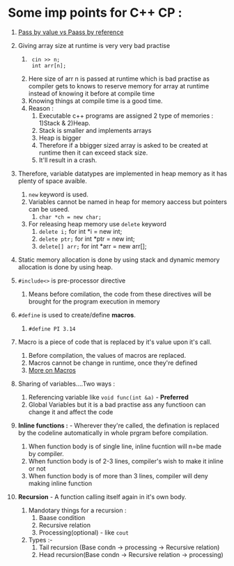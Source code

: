 # Some imp points for C++ CP :

1. [Pass by value vs Paass by reference](https://www.tutorialspoint.com/differences-between-pass-by-value-and-pass-by-reference-in-cplusplus)

2. Giving array size at runtime is very very bad practise
   1. ```
       cin >> n;
       int arr[n];
      ```
   2. Here size of arr n is passed at runtime which is bad practise as compiler gets to knows to reserve memory for array at runtime instead of knowing it before at compile time
   3. Knowing things at compile time is a good time.
   4. Reason :
      1. Executable c++ programs are assigned 2 type of memories : 1)Stack & 2)Heap.
      2. Stack is smaller and implements arrays
      3. Heap is bigger
      4. Therefore if a bbigger sized array is asked to be created at runtime then it can exceed stack size.
      5. It'll result in a crash.
3. Therefore, variable datatypes are implemented in heap memory as it has plenty of space avaible.

   1. `new` keyword is used.
   2. Variables cannot be named in heap for memory aaccess but pointers can be useed.
      1. `char *ch = new char; `
   3. For releasing heap memory use `delete` keyword
      1. `delete i;` for int \*i = new int;
      2. `delete ptr;` for int \*ptr = new int;
      3. `delete[] arr;` for int \*arr = new arr[];

4. Static memory allocation is done by using stack and dynamic memory allocation is done by using heap.
5. `#include<>` is pre-processor directive
   1. Means before comilation, the code from these directives will be brought for the program execution in memory
6. `#define` is used to create/define **macros**.
   1. ```
      #define PI 3.14
      ```
7. Macro is a piece of code that is replaced by it's value upon it's call.
   1. Before compilation, the values of macros are replaced.
   2. Macros cannot be change in runtime, once they're defined
   3. [More on Macros](https://www.geeksforgeeks.org/macros-and-its-types-in-c-cpp/#:~:text=A%20macro%20is%20a%20piece,the%20definition%20of%20the%20macro.)
8. Sharing of variables....Two ways :
   1. Referencing variable like `void func(int &a)` - **Preferred**
   2. Global Variables but it is a bad practise ass any functioon can change it and affect the code
9. **Inline functions :** - Wherever they're called, the defination is replaced by the codeline automatically in whole prgram before compilation.
   1. When function body is of single line, inline fucntion will n=be made by compiler.
   2. When function body is of 2-3 lines, compiler's wish to make it inline or not
   3. When function body is of more than 3 lines, compiler will deny making inline function
10. **Recursion** - A function calling itself again in it's own body.
    1. Mandotary things for a recursion :
       1. Baase condition
       2. Recursive relation
       3. Processing(optional) - like `cout`
    2. Types :-
       1. Tail recursion (Base condn -> processing -> Recursive relation)
       2. Head recursion(Base condn -> Recursive relation -> processing)
